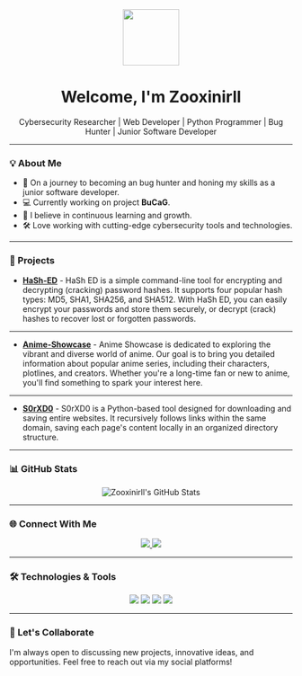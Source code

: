<div align="center">
  <img src="https://media.giphy.com/media/836HiJc7pgzy8iNXCn/giphy.gif" width="100"/>
  <h1>Welcome, I'm Zooxinirll</h1>
  <p>Cybersecurity Researcher | Web Developer | Python Programmer | Bug Hunter | Junior Software Developer</p>
</div>

---

### 💡 About Me

- 🌱 On a journey to becoming an bug hunter and honing my skills as a junior software developer.
- 💻 Currently working on project **BuCaG**.
- 🎯 I believe in continuous learning and growth.
- 🛠️ Love working with cutting-edge cybersecurity tools and technologies.

---

### 🚀 Projects

- **[HaSh-ED](https://github.com/zooxinirll/HaSh-ED)** - HaSh ED is a simple command-line tool for encrypting and decrypting (cracking) password hashes. It supports four popular hash types: MD5, SHA1, SHA256, and SHA512. With HaSh ED, you can easily encrypt your passwords and store them securely, or decrypt (crack) hashes to recover lost or forgotten passwords.
---
- **[Anime-Showcase](https://zooxinirll.github.io/Index.html/)** - Anime Showcase is dedicated to exploring the vibrant and diverse world of anime. Our goal is to bring you detailed information about popular anime series, including their characters, plotlines, and creators. Whether you're a long-time fan or new to anime, you'll find something to spark your interest here.
---
- **[S0rXD0](https://github.com/zooxinirll/S0rXD0)** - S0rXD0 is a Python-based tool designed for downloading and saving entire websites. It recursively follows links within the same domain, saving each page's content locally in an organized directory structure.
---

### 📊 GitHub Stats

<div align="center">
  <img src="https://github-readme-streak-stats.herokuapp.com/?user=zooxinirll&theme=dark&hide_border=true" alt="Zooxinirll's GitHub Stats" />
</div>

---

### 🌐 Connect With Me

<p align="center">
  <a href="https://github.com/zooxinirll" target="_blank">
    <img src="https://img.shields.io/badge/GitHub-000?style=for-the-badge&logo=github&logoColor=white" />
  </a>
  <a href="https://www.instagram.com/h3r.10c4lh0st.07?igsh=MTRqcGNsdmN3a2FyaA==" target="_blank">
    <img src="https://img.shields.io/badge/Instagram-E4405F?style=for-the-badge&logo=instagram&logoColor=white" />
  </a>
</p>

---

### 🛠️ Technologies & Tools

<div align="center">
  <img src="https://img.shields.io/badge/-Python-333333?style=for-the-badge&logo=python" />
  <img src="https://img.shields.io/badge/-JavaScript-333333?style=for-the-badge&logo=javascript" />
  <img src="https://img.shields.io/badge/-HTML5-333333?style=for-the-badge&logo=html5" />
  <img src="https://img.shields.io/badge/-CSS3-333333?style=for-the-badge&logo=css3" />
</div>

---

### 🧠 Let's Collaborate

I'm always open to discussing new projects, innovative ideas, and opportunities. Feel free to reach out via my social platforms!
